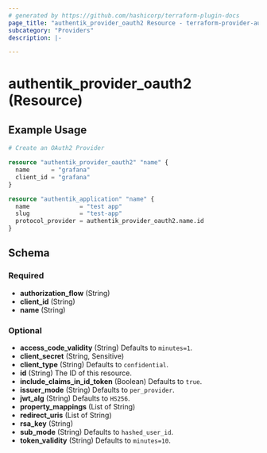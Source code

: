 ```yaml
---
# generated by https://github.com/hashicorp/terraform-plugin-docs
page_title: "authentik_provider_oauth2 Resource - terraform-provider-authentik"
subcategory: "Providers"
description: |-

---
```


# authentik_provider_oauth2 (Resource)



## Example Usage

```terraform
# Create an OAuth2 Provider

resource "authentik_provider_oauth2" "name" {
  name      = "grafana"
  client_id = "grafana"
}

resource "authentik_application" "name" {
  name              = "test app"
  slug              = "test-app"
  protocol_provider = authentik_provider_oauth2.name.id
}
```

<!-- schema generated by tfplugindocs -->
## Schema

### Required

- **authorization_flow** (String)
- **client_id** (String)
- **name** (String)

### Optional

- **access_code_validity** (String) Defaults to `minutes=1`.
- **client_secret** (String, Sensitive)
- **client_type** (String) Defaults to `confidential`.
- **id** (String) The ID of this resource.
- **include_claims_in_id_token** (Boolean) Defaults to `true`.
- **issuer_mode** (String) Defaults to `per_provider`.
- **jwt_alg** (String) Defaults to `HS256`.
- **property_mappings** (List of String)
- **redirect_uris** (List of String)
- **rsa_key** (String)
- **sub_mode** (String) Defaults to `hashed_user_id`.
- **token_validity** (String) Defaults to `minutes=10`.


